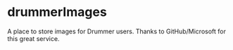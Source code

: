 # drummerImages
A place to store images for Drummer users. Thanks to GitHub/Microsoft for this great service. 
